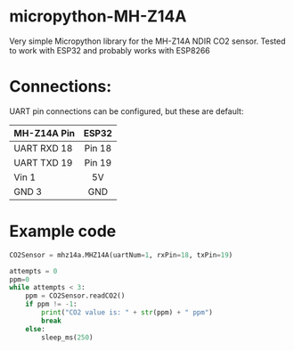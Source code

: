 # micropython-MH-Z14A
Very simple Micropython library for the MH-Z14A NDIR CO2 sensor. 
Tested to work with ESP32 and probably works with ESP8266

# Connections:
UART pin connections can be configured, but these are default:

|  MH-Z14A Pin    |  ESP32   |
| --------------- |:--------:|
|  UART RXD 18    | Pin 18   |
|  UART TXD 19    | Pin 19   |
|     Vin 1       |   5V     |
|     GND 3       |   GND    |

# Example code
```python
CO2Sensor = mhz14a.MHZ14A(uartNum=1, rxPin=18, txPin=19)

attempts = 0
ppm=0
while attempts < 3:
    ppm = CO2Sensor.readCO2()
    if ppm != -1:
        print("CO2 value is: " + str(ppm) + " ppm")
        break
    else:
        sleep_ms(250)
     
